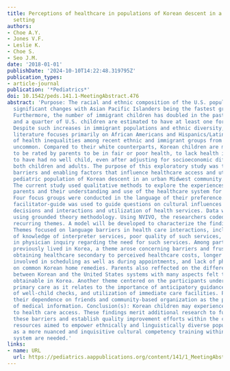 ```yaml
---
title: Perceptions of healthcare in populations of Korean descent in a midwest urban
  setting
authors:
- Choe A.Y.
- Jones V.F.
- Leslie K.
- Choe S.
- Seo J.M.
date: '2018-01-01'
publishDate: '2024-10-10T14:22:48.319795Z'
publication_types:
- article-journal
publication: '*Pediatrics*'
doi: 10.1542/peds.141.1-MeetingAbstract.476
abstract: 'Purpose: The racial and ethnic composition of the U.S. population has undergone
  significant changes with Asian Pacific Islanders being the fastest growing population.
  Furthermore, the number of immigrant children has doubled in the past two decades,
  and a quarter of U.S. children are estimated to have at least one foreign-born parent.
  Despite such increases in immigrant populations and ethnic diversity, the current
  literature focuses primarily on African Americans and Hispanics/Latinos, with analyses
  of health inequalities among recent ethnic and immigrant groups from Asia relatively
  uncommon. Compared to their white counterparts, Korean children are more likely
  to be rated by parents to be in fair or poor health, to lack health insurance, and
  to have had no well child, even after adjusting for socioeconomic differences in
  both children and adults. The purpose of this exploratory study was to identify
  barriers and enabling factors that influence healthcare access and utilization in
  pediatric population of Korean descent in an urban Midwest community. Method(s):
  The current study used qualitative methods to explore the experiences of Korean
  parents and their understanding and use of the healthcare system for their children.
  Four focus groups were conducted in the language of their preference. A semi-structured
  facilitator-guide was used to guide questions on cultural influences on health care
  decisions and interactions and utilization of health services. Data were analyzed
  using grounded theory methodology. Using NVIVO, the researchers coded and identified
  recurring themes. A model will be developed to characterize the findings. Result(s):
  Themes focused on language barriers in health care interactions, including a lack
  of knowledge of interpreter services, poor quality of such services, and variability
  in physician inquiry regarding the need for such services. Among participants who
  previously lived in Korea, a theme arose concerning barriers and frustration of
  obtaining healthcare secondary to perceived healthcare costs, longer wait-times
  involved in scheduling as well as during appointments, and lack of physician understanding
  on common Korean home remedies. Parents also reffected on the difference in healthcare
  between Korean and the United States systems with many aspects felt to be more easily
  obtainable in Korea. Another theme centered on the participants understanding of
  primary care as it relates to the importance of anticipatory guidance, attainment
  of well-child checks, and utilization of immediate care facilities. Parents discussed
  their dependence on friends and community-based organization as the primary source
  of medical information. Conclusion(s): Korean children may experience unique barriers
  to health care access. These findings merit additional research to further examine
  these barriers and establish quality improvement efforts within the community. Community
  resources aimed to empower ethnically and linguistically diverse population as well
  as a more nuanced and inquisitive cultural competency training within healthcare
  system are needed.'
links:
- name: URL
  url: https://pediatrics.aappublications.org/content/141/1_MeetingAbstract/476
---
```

